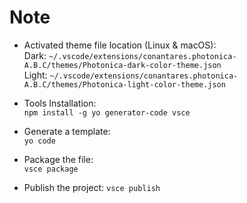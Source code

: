 # Note

* Activated theme file location (Linux & macOS):  
    Dark: `~/.vscode/extensions/conantares.photonica-A.B.C/themes/Photonica-dark-color-theme.json`  
    Light: `~/.vscode/extensions/conantares.photonica-A.B.C/themes/Photonica-light-color-theme.json`

* Tools Installation:  
    `npm install -g yo generator-code vsce`

* Generate a template:  
    `yo code`

* Package the file:  
    `vsce package`

* Publish the project:
    `vsce publish` 